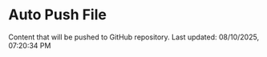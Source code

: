 # Auto Push File

Content that will be pushed to GitHub repository.
Last updated: 08/10/2025, 07:20:34 PM